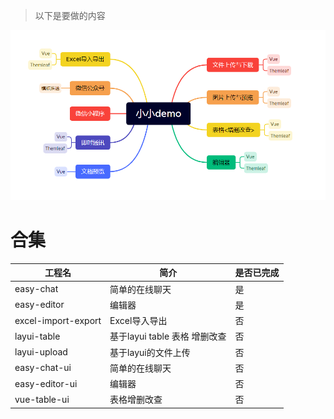 > 以下是要做的内容

![img.png](img.png)

# 合集

| 工程名                 | 简介                   | 是否已完成 |
|---------------------|----------------------|-------|
| easy-chat           | 简单的在线聊天              | 是     |
| easy-editor         | 编辑器                  | 是     |
| excel-import-export | Excel导入导出            |    否   |
| layui-table         | 基于layui table 表格 增删改查 |    否   |
| layui-upload        | 基于layui的文件上传         |   否    |
| easy-chat-ui        | 简单的在线聊天<Vue>         |   否    |
| easy-editor-ui       | 编辑器<Vue>          |   否    |
| vue-table-ui       | 表格增删改查<Vue>          |   否    |
